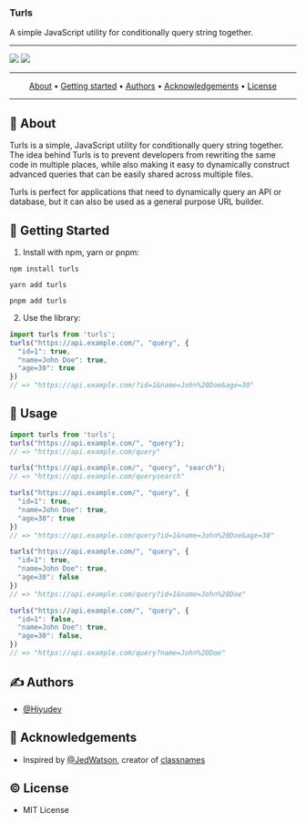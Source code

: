 <h3>Turls</h3>
A simple JavaScript utility for conditionally query string together.

---

![](https://img.shields.io/npm/v/turls?color=DAE2B6&label=version&style=for-the-badge)
![](https://img.shields.io/npm/l/turls?color=DAE2B6&style=for-the-badge)

---

<p align="center">
 <a href="#about">About</a> •
 <a href="#started">Getting started</a> •
 <a href="#authors">Authors</a> •
 <a href="#acknowledgement">Acknowledgements</a> •
 <a href="#license">License</a>
</p>

---

## 🧐 About <a name = "about"></a>
Turls is a simple, JavaScript utility for conditionally query string together. The idea behind Turls is to prevent developers from rewriting the same code in multiple places, while also making it easy to dynamically construct advanced queries that can be easily shared across multiple files.

Turls is perfect for applications that need to dynamically query an API or database, but it can also be used as a general purpose URL builder.

## 🏁 Getting Started <a name = "started"></a>

1. Install with npm, yarn or pnpm:
```bsh
npm install turls
```
```bsh
yarn add turls
```

```bsh
pnpm add turls
```

2. Use the library:
```js
import turls from 'turls';
turls("https://api.example.com/", "query", {
  "id=1": true,
  "name=John Doe": true,
  "age=30": true
})
// => "https://api.example.com/?id=1&name=John%20Doe&age=30"
```

## 🚀 Usage

```js
import turls from 'turls';
turls("https://api.example.com/", "query");
// => "https://api.example.com/query"

turls("https://api.example.com/", "query", "search");
// => "https://api.example.com/querysearch"

turls("https://api.example.com/", "query", {
  "id=1": true,
  "name=John Doe": true,
  "age=30": true
})
// => "https://api.example.com/query?id=1&name=John%20Doe&age=30"

turls("https://api.example.com/", "query", {
  "id=1": true,
  "name=John Doe": true,
  "age=30": false
})
// => "https://api.example.com/query?id=1&name=John%20Doe"

turls("https://api.example.com/", "query", {
  "id=1": false,
  "name=John Doe": true,
  "age=30": false,
})
// => "https://api.example.com/query?name=John%20Doe"
```

## ✍️ Authors <a name = "authors"></a>
- [@Hiyudev](https://github.com/Hiyudev)

## 🎉 Acknowledgements <a name = "acknowledgement"></a>
- Inspired by [@JedWatson](https://github.com/JedWatson), creator of [classnames](https://github.com/JedWatson/classnames)

## © License <a name = "license"></a>
- MIT License